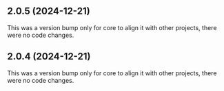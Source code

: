 ## 2.0.5 (2024-12-21)

This was a version bump only for core to align it with other projects, there were no code changes.

## 2.0.4 (2024-12-21)

This was a version bump only for core to align it with other projects, there were no code changes.
